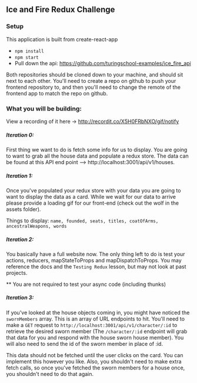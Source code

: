 ## Ice and Fire Redux Challenge

### Setup
  This application is built from create-react-app
* `npm install`
* `npm start`
* Pull down the api: https://github.com/turingschool-examples/ice_fire_api

Both repositories should be cloned down to your machine, and should sit next to
each other. You'll need to create a repo on github to push your frontend
repository to, and then you'll need to change the remote of the frontend app to
match the repo on github.

### What you will be building:

View a recording of it here -> http://recordit.co/X5H0FRbNXO/gif/notify

##### Iteration 0:  

First thing we want to do is fetch some info for us to display.
You are going to want to grab all the house data and populate a redux store. The data can be found at this API end point --> http://localhost:3001/api/v1/houses.

##### Iteration 1:

Once you've populated your redux store with your data you are going to want to display the data as a card. While we wait for our data to arrive please provide a loading gif for our front-end (check out the wolf in the assets folder).

Things to display:
`name, founded, seats, titles, coatOfArms, ancestralWeapons, words`

##### Iteration 2: 

You basically have a full website now. The only thing left to do is test your actions, reducers, mapStateToProps and mapDispatchToProps. You may reference the docs and the `Testing Redux` lesson, but may not look at past projects. 

** You are not required to test your async code (including thunks)

##### Iteration 3:

If you've looked at the house objects coming in, you might have noticed the `swornMembers` array. This is an array of URL endpoints to hit. You'll need to make a `GET` request to `http://localhost:3001/api/v1/character/:id` to retrieve the desired sworn member (The `/character/:id` endpoint will grab that data for you and respond with the house sworn house member). You will also need to send the id of the sworn member in place of :id.

This data should not be fetched until the user clicks on the card. You can
implement this however you like.  Also, you shouldn't
need to make extra fetch calls, so once you've fetched the sworn members for a house once, you shouldn't need to do that again.

